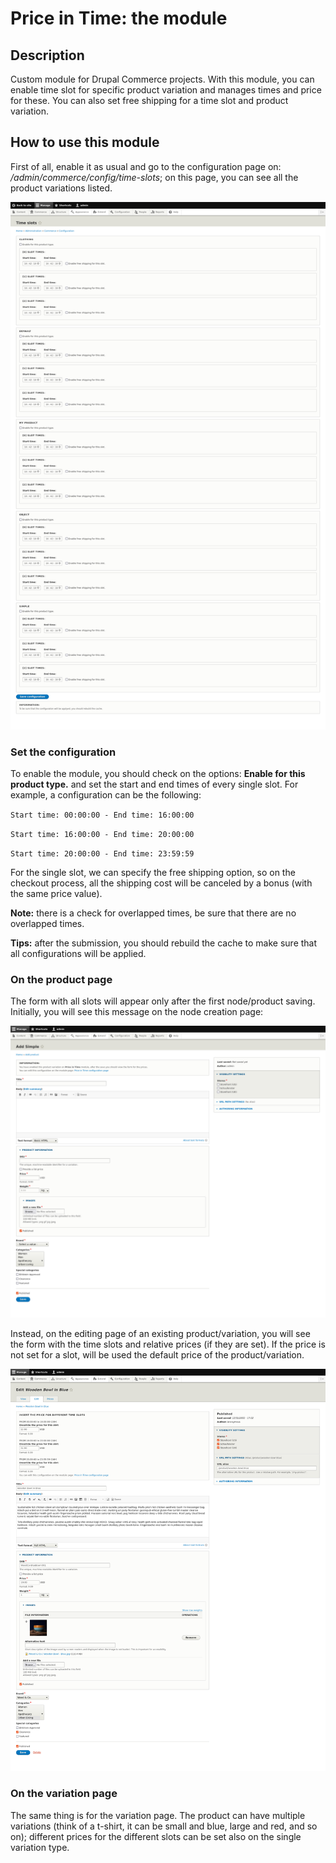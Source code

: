 # Price in Time: the module
## Description
Custom module for Drupal Commerce projects. With this module, you can enable time slot for specific product variation and manages times and price for these. You can also set free shipping for a time slot and product variation.

## How to use this module
First of all, enable it as usual and go to the configuration page on: _/admin/commerce/config/time-slots_; on this page, you can see all the product variations listed.

![Configuration page of the module](./assets/screenshots/configuration-page.png)

### Set the configuration
To enable the module, you should check on the options: **Enable for this product type.** and set the start and end times of every single slot. For example, a configuration can be the following: 

`Start time: 00:00:00 - End time: 16:00:00`

`Start time: 16:00:00 - End time: 20:00:00`

`Start time: 20:00:00 - End time: 23:59:59`

For the single slot, we can specify the free shipping option, so on the checkout process, all the shipping cost will be canceled by a bonus (with the same price value).

**Note:** there is a check for overlapped times, be sure that there are no overlapped times.

**Tips:** after the submission, you should rebuild the cache to make sure that all configurations will be applied.

### On the product page
The form with all slots will appear only after the first node/product saving. Initially, you will see this message on the node creation page:

![Creation page of a product](./assets/screenshots/product-creation-page.png)

Instead, on the editing page of an existing product/variation, you will see the form with the time slots and relative prices (if they are set). If the price is not set for a slot, will be used the default price of the product/variation.

![Editing page of a product](./assets/screenshots/product-editing-page.png)

### On the variation page
The same thing is for the variation page. The product can have multiple variations (think of a t-shirt, it can be small and blue, large and red, and so on); different prices for the different slots can be set also on the single variation type.